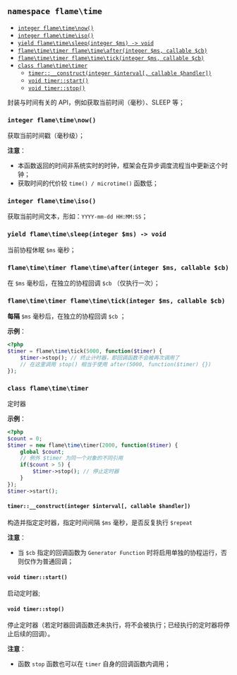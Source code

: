 ## `namespace flame\time`

<!-- TOC depthFrom:3 -->

- [`integer flame\time\now()`](#integer-flame\time\now)
- [`integer flame\time\iso()`](#integer-flame\time\iso)
- [`yield flame\time\sleep(integer $ms) -> void`](#yield-flame\time\sleepinteger-ms---void)
- [`flame\time\timer flame\time\after(integer $ms, callable $cb)`](#flame\time\timer-flame\time\afterinteger-ms-callable-cb)
- [`flame\time\timer flame\time\tick(integer $ms, callable $cb)`](#flame\time\timer-flame\time\tickinteger-ms-callable-cb)
- [`class flame\time\timer`](#class-flame\time\timer)
    - [`timer::__construct(integer $interval[, callable $handler])`](#timer__constructinteger-interval-callable-handler)
    - [`void timer::start()`](#void-timerstart)
    - [`void timer::stop()`](#void-timerstop)

<!-- /TOC -->

封装与时间有关的 API，例如获取当前时间（毫秒）、SLEEP 等；

### `integer flame\time\now()`
获取当前时间戳（毫秒级）；

**注意**：
* 本函数返回的时间非系统实时的时钟，框架会在异步调度流程当中更新这个时钟；
* 获取时间的代价较 `time() / microtime()` 函数低；

### `integer flame\time\iso()`
获取当前时间文本，形如：`YYYY-mm-dd HH:MM:SS`；

### `yield flame\time\sleep(integer $ms) -> void`
当前协程休眠 `$ms` 毫秒；

### `flame\time\timer flame\time\after(integer $ms, callable $cb)`
在 `$ms` 毫秒后，在独立的协程回调 `$cb` （仅执行一次）；

### `flame\time\timer flame\time\tick(integer $ms, callable $cb)`
**每隔** `$ms` 毫秒后，在独立的协程回调 `$cb` ；

**示例**：
``` PHP
<?php
$timer = flame\time\tick(5000, function($timer) {
	$timer->stop(); // 终止计时器，即回调函数不会被再次调用了
	// 在这里调用 stop() 相当于使用 after(5000, function($timer) {})
});
```

### `class flame\time\timer`
定时器

**示例**：
``` PHP
<?php
$count = 0;
$timer = new flame\time\timer(2000, function($timer) {
	global $count;
	// 例外 $timer 为同一个对象的不同引用
	if($count > 5) {
		$timer->stop(); // 停止定时器
	}
});
$timer->start();
```

#### `timer::__construct(integer $interval[, callable $handler])`
构造并指定定时器，指定时间间隔 `$ms` 毫秒，是否反复执行 `$repeat`

**注意**：
* 当 `$cb` 指定的回调函数为 `Generator Function` 时将启用单独的协程运行，否则仅作为普通回调；

#### `void timer::start()`
启动定时器;

#### `void timer::stop()`
停止定时器（若定时器回调函数还未执行，将不会被执行；已经执行的定时器将停止后续的回调）。

**注意**：
* 函数 `stop` 函数也可以在 `timer` 自身的回调函数内调用；

